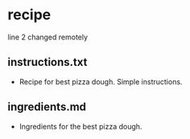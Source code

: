 # recipe
line 2 changed remotely
## instructions.txt
- Recipe for best pizza dough.  Simple instructions.
## ingredients.md
- Ingredients for the best pizza dough.
